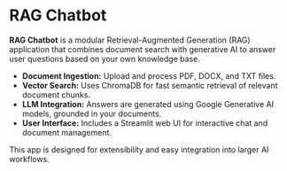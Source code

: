 # RAG Chatbot

**RAG Chatbot** is a modular Retrieval-Augmented Generation (RAG) application that combines document search with generative AI to answer user questions based on your own knowledge base. 

- **Document Ingestion:** Upload and process PDF, DOCX, and TXT files.
- **Vector Search:** Uses ChromaDB for fast semantic retrieval of relevant document chunks.
- **LLM Integration:** Answers are generated using Google Generative AI models, grounded in your documents.
- **User Interface:** Includes a Streamlit web UI for interactive chat and document management.

This app is designed for extensibility and easy integration into larger AI workflows.